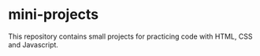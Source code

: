 # mini-projects
This repository contains small projects for practicing code with HTML, CSS and Javascript.
